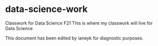 # data-science-work
Classwork for Data Science F21
This is where my classwork will live for Data Science

This document has been edited by ianeyk for diagnostic purposes.